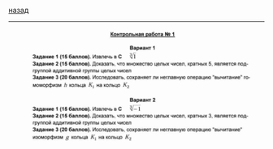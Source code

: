 [назад](../../../mkn/mkn-1-1.md#Линейная-алгебра)
***
![матанализ практика вариант номер 1-2](../../../images/1-sem/lin-alg/att1/pr1-2.jpg)